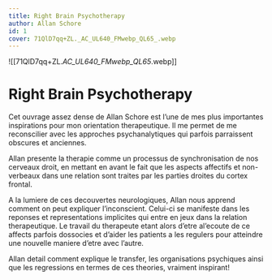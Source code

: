 ```yaml
---
title: Right Brain Psychotherapy
author: Allan Schore
id: 1
cover: 71QlD7qq+ZL._AC_UL640_FMwebp_QL65_.webp
---
```

![[71QlD7qq+ZL._AC_UL640_FMwebp_QL65_.webp]]
# Right Brain Psychotherapy

Cet ouvrage assez dense de Allan Schore est l’une de mes plus importantes inspirations pour mon orientation therapeutique. Il me permet de me reconscilier avec les approches psychanalytiques qui parfois parraissent obscures et anciennes.

Allan presente la therapie comme un processus de synchronisation de nos cerveaux droit, en mettant en avant le fait que les aspects affectifs et non-verbeaux dans une relation sont traites par les parties droites du cortex frontal.

A la lumiere de ces decouvertes neurologiques, Allan nous apprend comment on peut expliquer l’inconscient. Celui-ci se manifeste dans les reponses et representations implicites qui entre en jeux dans la relation therapeutique. Le travail du therapeute etant alors d’etre al’ecoute de ce affects parfois dossocies et d’aider les patients a les regulers pour atteindre une nouvelle maniere d’etre avec l’autre.

Allan detail comment explique le transfer, les organisations psychiques ainsi que les regressions en termes de ces theories, vraiment inspirant!
